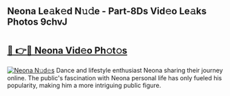 ## Neona Le𝚊k𝚎d N𝚞𝚍e - Part-8Ds Vid𝚎o Le𝚊ks Photos 9chvJ

# <h2><a href="http://fbf0dn.evod.top/?m=Neona">🔗 👉🔴 Neona Vid𝚎o Ph𝚘t𝚘s</a></h2>

[![Neona N𝚞d𝚎s](https://i.imgur.com/8V9OHl7.gif)](http://fbf0dn.evod.top/?m=Neona)
Dance and lifestyle enthusiast Neona sharing their journey online. The public's fascination with Neona personal life has only fueled his popularity, making him a more intriguing public figure. 
